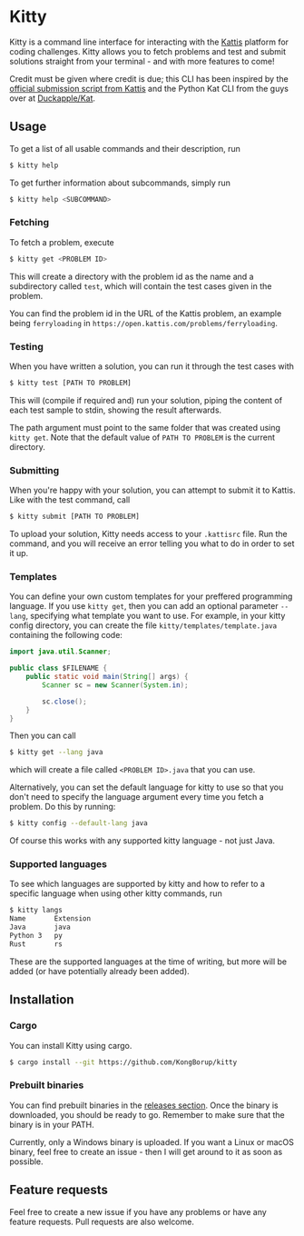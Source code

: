 # Kitty
Kitty is a command line interface for interacting with the [Kattis](https://open.kattis.com) platform for coding challenges. Kitty allows you to fetch problems and test and submit solutions straight from your terminal - and with more features to come!

Credit must be given where credit is due; this CLI has been inspired by the [official submission script from Kattis](https://open.kattis.com/help/submit) and the Python Kat CLI from the guys over at [Duckapple/Kat](https://github.com/Duckapple/Kat).

## Usage
To get a list of all usable commands and their description, run
```sh
$ kitty help
```
To get further information about subcommands, simply run
```sh
$ kitty help <SUBCOMMAND>
```

### Fetching
To fetch a problem, execute
```sh
$ kitty get <PROBLEM ID>
```
This will create a directory with the problem id as the name and a subdirectory called `test`, which will contain the test cases given in the problem.

You can find the problem id in the URL of the Kattis problem, an example being `ferryloading` in `https://open.kattis.com/problems/ferryloading`.

### Testing
When you have written a solution, you can run it through the test cases with
```sh
$ kitty test [PATH TO PROBLEM]
```
This will (compile if required and) run your solution, piping the content of each test sample to stdin, showing the result afterwards.

The path argument must point to the same folder that was created using `kitty get`. Note that the default value of `PATH TO PROBLEM` is the current directory.

### Submitting
When you're happy with your solution, you can attempt to submit it to Kattis. Like with the test command, call
```sh
$ kitty submit [PATH TO PROBLEM]
```
To upload your solution, Kitty needs access to your `.kattisrc` file. Run the command, and you will receive an error telling you what to do in order to set it up.

### Templates
You can define your own custom templates for your preffered programming language. If you use `kitty get`, then you can add an optional parameter `--lang`, specifying what template you want to use. For example, in your kitty config directory, you can create the file `kitty/templates/template.java` containing the following code:
```java
import java.util.Scanner;

public class $FILENAME {
    public static void main(String[] args) {
        Scanner sc = new Scanner(System.in);

        sc.close();
    }
}
```
Then you can call
```sh
$ kitty get --lang java
```
which will create a file called `<PROBLEM ID>.java` that you can use.

Alternatively, you can set the default language for kitty to use so that you don't need to specify the language argument every time you fetch a problem. Do this by running:
```sh
$ kitty config --default-lang java
```
Of course this works with any supported kitty language - not just Java.

### Supported languages
To see which languages are supported by kitty and how to refer to a specific language when using other kitty commands, run
```sh
$ kitty langs
Name       Extension
Java       java
Python 3   py
Rust       rs
```
These are the supported languages at the time of writing, but more will be added (or have potentially already been added).

## Installation
### Cargo
You can install Kitty using cargo.
```sh
$ cargo install --git https://github.com/KongBorup/kitty
```

### Prebuilt binaries
You can find prebuilt binaries in the [releases section](https://github.com/KongBorup/kitty/releases). Once the binary is downloaded, you should be ready to go. Remember to make sure that the binary is in your PATH.

Currently, only a Windows binary is uploaded. If you want a Linux or macOS binary, feel free to create an issue - then I will get around to it as soon as possible.

## Feature requests
Feel free to create a new issue if you have any problems or have any feature requests. Pull requests are also welcome.
